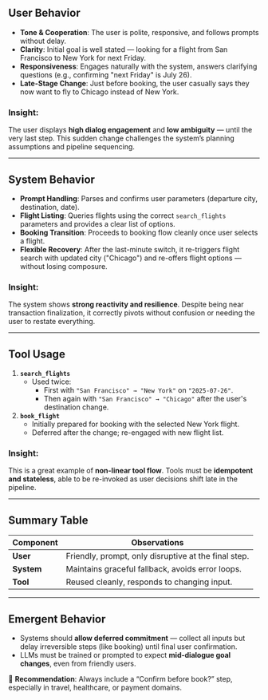 ## User Behavior

- **Tone & Cooperation**: The user is polite, responsive, and follows prompts without delay.
- **Clarity**: Initial goal is well stated — looking for a flight from San Francisco to New York for next Friday.
- **Responsiveness**: Engages naturally with the system, answers clarifying questions (e.g., confirming "next Friday" is July 26).
- **Late-Stage Change**: Just before booking, the user casually says they now want to fly to Chicago instead of New York.

### Insight:
The user displays **high dialog engagement** and **low ambiguity** — until the very last step. This sudden change challenges the system’s planning assumptions and pipeline sequencing.

---

## System Behavior

- **Prompt Handling**: Parses and confirms user parameters (departure city, destination, date).
- **Flight Listing**: Queries flights using the correct `search_flights` parameters and provides a clear list of options.
- **Booking Transition**: Proceeds to booking flow cleanly once user selects a flight.
- **Flexible Recovery**: After the last-minute switch, it re-triggers flight search with updated city ("Chicago") and re-offers flight options — without losing composure.

### Insight:
The system shows **strong reactivity and resilience**. Despite being near transaction finalization, it correctly pivots without confusion or needing the user to restate everything.

---

## Tool Usage

1. **`search_flights`**
   - Used twice:
     - First with `"San Francisco" → "New York"` on `"2025-07-26"`.
     - Then again with `"San Francisco" → "Chicago"` after the user's destination change.
2. **`book_flight`**
   - Initially prepared for booking with the selected New York flight.
   - Deferred after the change; re-engaged with new flight list.

### Insight:
This is a great example of **non-linear tool flow**. Tools must be **idempotent and stateless**, able to be re-invoked as user decisions shift late in the pipeline.

---

## Summary Table

| Component | Observations |
|----------|--------------|
| **User** | Friendly, prompt, only disruptive at the final step. |
| **System** | Maintains graceful fallback, avoids error loops. |
| **Tool** | Reused cleanly, responds to changing input. |

---

## Emergent Behavior

- Systems should **allow deferred commitment** — collect all inputs but delay irreversible steps (like booking) until final user confirmation.
- LLMs must be trained or prompted to expect **mid-dialogue goal changes**, even from friendly users.

📌 **Recommendation**: Always include a “Confirm before book?” step, especially in travel, healthcare, or payment domains.

